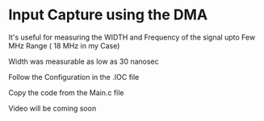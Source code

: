 # Input Capture using the DMA 

It's useful for measuring the WIDTH and Frequency of the signal upto Few MHz Range ( 18 MHz in my Case)

Width was measurable as low as 30 nanosec

Follow the Configuration in the .IOC file

Copy the code from the Main.c file


Video will be coming soon

